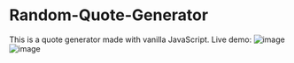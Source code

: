 # Random-Quote-Generator

This is a quote generator made with vanilla JavaScript.
Live demo:
![image](https://user-images.githubusercontent.com/82751982/176624219-4d79c1b4-0875-460d-980b-7d9dc7083696.png)
![image](https://user-images.githubusercontent.com/82751982/176624151-bbba8ac4-b915-4a45-b166-3ccba61f2228.png)
